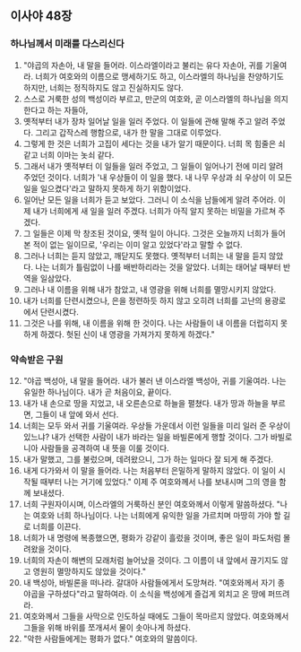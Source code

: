 ## 이사야 48장

### 하나님께서 미래를 다스리신다
1. "야곱의 자손아, 내 말을 들어라. 이스라엘이라고 불리는 유다 자손아, 귀를 기울여라. 너희가 여호와의 이름으로 맹세하기도 하고, 이스라엘의 하나님을 찬양하기도 하지만, 너희는 정직하지도 않고 진실하지도 않다.
2. 스스로 거룩한 성의 백성이라 부르고, 만군의 여호와, 곧 이스라엘의 하나님을 의지한다고 하는 자들아,
3. 옛적부터 내가 장차 일어날 일을 일러 주었다. 이 일들에 관해 말해 주고 알려 주었다. 그리고 갑작스레 행함으로, 내가 한 말을 그대로 이루었다.
4. 그렇게 한 것은 너희가 고집이 세다는 것을 내가 알기 때문이다. 너희 목 힘줄은 쇠 같고 너희 이마는 놋쇠 같다.
5. 그래서 내가 옛적부터 이 일들을 일러 주었고, 그 일들이 일어나기 전에 미리 알려 주었던 것이다. 너희가 '내 우상들이 이 일을 했다. 내 나무 우상과 쇠 우상이 이 모든 일을 일으켰다'라고 말하지 못하게 하기 위함이었다.
6. 일어난 모든 일을 너희가 듣고 보았다. 그러니 이 소식을 남들에게 알려 주어라. 이제 내가 너희에게 새 일을 일러 주겠다. 너희가 아직 알지 못하는 비밀을 가르쳐 주겠다.
7. 그 일들은 이제 막 창조된 것이요, 옛적 일이 아니다. 그것은 오늘까지 너희가 들어 본 적이 없는 일이므로, '우리는 이미 알고 있었다'라고 말할 수 없다.
8. 그러나 너희는 듣지 않았고, 깨닫지도 못했다. 옛적부터 너희는 내 말을 듣지 않았다. 나는 너희가 틀림없이 나를 배반하리라는 것을 알았다. 너희는 태어날 때부터 반역을 일삼았다.
9. 그러나 내 이름을 위해 내가 참았고, 내 영광을 위해 너희를 멸망시키지 않았다.
10. 내가 너희를 단련시켰으나, 은을 정련하듯 하지 않고 오히려 너희를 고난의 용광로에서 단련시켰다.
11. 그것은 나를 위해, 내 이름을 위해 한 것이다. 나는 사람들이 내 이름을 더럽히지 못하게 하겠다. 헛된 신이 내 영광을 가져가지 못하게 하겠다."
### 약속받은 구원
12. "야곱 백성아, 내 말을 들어라. 내가 불러 낸 이스라엘 백성아, 귀를 기울여라. 나는 유일한 하나님이다. 내가 곧 처음이요, 끝이다.
13. 내가 내 손으로 땅을 지었고, 내 오른손으로 하늘을 펼쳤다. 내가 땅과 하늘을 부르면, 그들이 내 앞에 와서 선다.
14. 너희는 모두 와서 귀를 기울여라. 우상들 가운데서 이런 일들을 미리 일러 준 우상이 있느냐? 내가 선택한 사람이 내가 바라는 일을 바빌론에게 행할 것이다. 그가 바빌로니아 사람들을 공격하여 내 뜻을 이룰 것이다.
15. 내가 말했고, 그를 불렀으며, 데려왔으니, 그가 하는 일마다 잘 되게 해 주겠다.
16. 내게 다가와서 이 말을 들어라. 나는 처음부터 은밀하게 말하지 않았다. 이 일이 시작될 때부터 나는 거기에 있었다." 이제 주 여호와께서 나를 보내시며 그의 영을 함께 보내셨다.
17. 너희 구원자이시며, 이스라엘의 거룩하신 분인 여호와께서 이렇게 말씀하셨다. "나는 여호와 너희 하나님이다. 나는 너희에게 유익한 일을 가르치며 마땅히 가야 할 길로 너희를 이끈다.
18. 너희가 내 명령에 복종했으면, 평화가 강같이 흘렀을 것이며, 좋은 일이 파도처럼 몰려왔을 것이다.
19. 너희의 자손이 해변의 모래처럼 늘어났을 것이다. 그 이름이 내 앞에서 끊기지도 않고 영원히 멸망하지도 않았을 것이다."
20. 내 백성아, 바빌론을 떠나라. 갈대아 사람들에게서 도망쳐라. "여호와께서 자기 종 야곱을 구하셨다"라고 말하여라. 이 소식을 백성에게 즐겁게 외치고 온 땅에 퍼뜨려라.
21. 여호와께서 그들을 사막으로 인도하실 때에도 그들이 목마르지 않았다. 여호와께서 그들을 위해 바위를 쪼개셔서 물이 솟아나게 하셨다.
22. "악한 사람들에게는 평화가 없다." 여호와의 말씀이다.